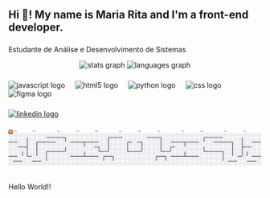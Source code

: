 <h2 align="left">Hi 👋! My name is Maria Rita and I'm a front-end developer.</h2>

###

<p>Estudante de Análise e Desenvolvimento de Sistemas</p>

<div align="center">
  <img src="https://github-readme-stats.vercel.app/api?username=mariarita207&hide_title=false&hide_rank=false&show_icons=true&include_all_commits=true&count_private=true&disable_animations=false&theme=dracula&locale=en&hide_border=false" height="150" alt="stats graph"  />
  <img src="https://github-readme-stats.vercel.app/api/top-langs?username=mariarita207&locale=en&hide_title=false&layout=compact&card_width=320&langs_count=5&theme=dracula&hide_border=false" height="150" alt="languages graph"  />
</div>

###

<img align="right" height="0" src=""  />

###

<div align="left">
  <img src="https://cdn.jsdelivr.net/gh/devicons/devicon/icons/javascript/javascript-original.svg" height="30" alt="javascript logo"  />
  <img width="12" />
  <img src="https://cdn.jsdelivr.net/gh/devicons/devicon/icons/html5/html5-original.svg" height="30" alt="html5 logo"  />
  <img width="12" />
  <img src="https://cdn.jsdelivr.net/gh/devicons/devicon/icons/python/python-original.svg" height="30" alt="python logo"  />
  <img width="12" />
  <img src="https://cdn.jsdelivr.net/gh/devicons/devicon/icons/css3/css3-original.svg" height="30" alt="css logo"  />
  <img width="12" />
  <img src="https://cdn.jsdelivr.net/gh/devicons/devicon/icons/figma/figma-original.svg" height="30" alt="figma logo"  />
</div>

###

<div align="left">
  <a href="https://www.linkedin.com/in/maria-rita-barros-a1b7762b7?utm_source=share&utm_campaign=share_via&utm_content=profile&utm_medium=ios_app" target="_blank">
    <img src="https://img.shields.io/static/v1?message=LinkedIn&logo=linkedin&label=&color=0077B5&logoColor=white&labelColor=&style=for-the-badge" height="35" alt="linkedin logo"  />
  </a>
</div>

###

<picture>
  <source media="(prefers-color-scheme: dark)" srcset="https://raw.githubusercontent.com/mariarita207/mariarita207/output/pacman-contribution-graph-dark.svg">
  <source media="(prefers-color-scheme: light)" srcset="https://raw.githubusercontent.com/mariarita207/mariarita207/output/pacman-contribution-graph.svg">
  <img alt="pacman contribution graph" src="https://raw.githubusercontent.com/mariarita207/mariarita207/output/pacman-contribution-graph.svg">
</picture>

###

<p align="left">Hello World!!</p>

###
